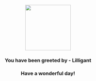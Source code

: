 <p align="center">
    <img src="https://raw.githubusercontent.com/PokeAPI/sprites/master/sprites/pokemon/549.png" width="150" height="150">
</p>
<h3 align="center">You have been greeted by - <b>Lilligant</b></h3>
<h3 align="center">Have a wonderful day!</h3>
